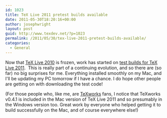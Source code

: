 ```yaml
---
id: 1023
title: TeX Live 2011 pretest builds available
date: 2011-05-30T18:20:16+00:00
author: josephwright
layout: post
guid: http://www.texdev.net/?p=1023
permalink: /2011/05/30/tex-live-2011-pretest-builds-available/
categories:
  - General
---
```

Now that [TeX Live 2010](/2011/05/27/tex-live-2010-freeze-2/) is frozen, work has started on [test builds for TeX Live 2011](https://tug.org/texlive/pretest.html).  This is really part of a continuing evolution, and so there are (so far) no big surprises for me. Everything installed smoothly on my Mac, and I'll be updating my PC tomorrow if I have a chance. I do hope other people are getting on with downloading the test code!

(For those people who, like me, are [TeXworks](http://www.texworks.org/) fans, I notice that TeXworks v0.4.1 is included in the Mac version of TeX Live 2011 and so presumably in the Windows version too. Great work by everyone who helped getting it to build successfully on the Mac, and of course everywhere else!)
